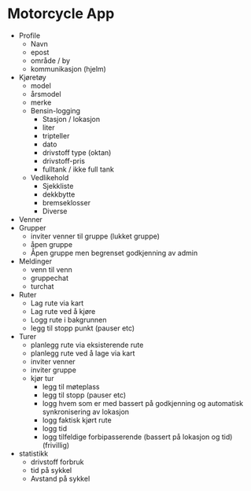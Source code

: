 # Motorcycle App

* Profile
  * Navn
  * epost
  * område / by
  * kommunikasjon (hjelm)
* Kjøretøy
  * model
  * årsmodel
  * merke
  * Bensin-logging
    * Stasjon / lokasjon
    * liter
    * tripteller
    * dato
    * drivstoff type (oktan)
    * drivstoff-pris
    * fulltank / ikke full tank
  * Vedlikehold
    * Sjekkliste
    * dekkbytte
    * bremseklosser
    * Diverse
* Venner
* Grupper
  * inviter venner til gruppe (lukket gruppe)
  * åpen gruppe
  * Åpen gruppe men begrenset godkjenning av admin
* Meldinger
  * venn til venn
  * gruppechat
  * turchat
* Ruter
  * Lag rute via kart
  * Lag rute ved å kjøre
  * Logg rute i bakgrunnen
  * legg til stopp punkt (pauser etc)
* Turer
  * planlegg rute via eksisterende rute
  * planlegg rute ved å lage via kart
  * inviter venner
  * inviter gruppe
  * kjør tur
    * legg til møteplass
    * legg til stopp (pauser etc)
    * logg hvem som er med bassert på godkjenning og automatisk synkronisering av lokasjon
    * logg faktisk kjørt rute
    * logg tid
    * logg tilfeldige forbipasserende (bassert på lokasjon og tid) (frivillig)
* statistikk
  * drivstoff forbruk
  * tid på sykkel
  * Avstand på sykkel
